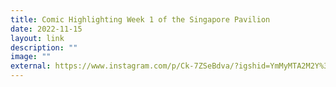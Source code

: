 ```yaml
---
title: Comic Highlighting Week 1 of the Singapore Pavilion
date: 2022-11-15
layout: link
description: ""
image: ""
external: https://www.instagram.com/p/Ck-7ZSeBdva/?igshid=YmMyMTA2M2Y%3D
---
```




